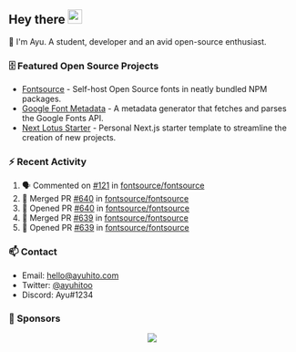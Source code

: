 ## Hey there <img src="https://media.giphy.com/media/hvRJCLFzcasrR4ia7z/giphy.gif" width="25" height="25">

📝 I'm Ayu. A student, developer and an avid open-source enthusiast.

### 🗄 Featured Open Source Projects

- [Fontsource](https://github.com/fontsource/fontsource) - Self-host Open Source fonts in neatly bundled NPM packages.
- [Google Font Metadata](https://github.com/fontsource/google-font-metadata) - A metadata generator that fetches and parses the Google Fonts API.
- [Next Lotus Starter](https://github.com/DecliningLotus/next-lotus-starter) - Personal Next.js starter template to streamline the creation of new projects.

### ⚡ Recent Activity

<!--START_SECTION:activity-->

1. 🗣 Commented on [#121](https://github.com/fontsource/fontsource/issues/121) in [fontsource/fontsource](https://github.com/fontsource/fontsource)
2. 🎉 Merged PR [#640](https://github.com/fontsource/fontsource/pull/640) in [fontsource/fontsource](https://github.com/fontsource/fontsource)
3. 💪 Opened PR [#640](https://github.com/fontsource/fontsource/pull/640) in [fontsource/fontsource](https://github.com/fontsource/fontsource)
4. 🎉 Merged PR [#639](https://github.com/fontsource/fontsource/pull/639) in [fontsource/fontsource](https://github.com/fontsource/fontsource)
5. 💪 Opened PR [#639](https://github.com/fontsource/fontsource/pull/639) in [fontsource/fontsource](https://github.com/fontsource/fontsource)
<!--END_SECTION:activity-->

### 📫 Contact

- Email: hello@ayuhito.com
- Twitter: [@ayuhitoo](https://twitter.com/ayuhitoo)
- Discord: Ayu#1234


### :sparkling_heart: Sponsors

<p align="center">
  <a href="https://cdn.jsdelivr.net/gh/ayuhito/ayuhito/sponsors.svg">
    <img src='https://cdn.jsdelivr.net/gh/ayuhito/ayuhito/sponsors.svg'/>
  </a>
</p>